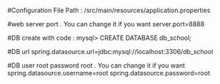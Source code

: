 #Configuration File Path : /src/main/resources/application.properties

#web server port . You can change it if you want
server.port=8888

#DB create with code : mysql> CREATE DATABASE db_school;

#DB url
spring.datasource.url=jdbc:mysql://localhost:3306/db_school

#DB user root password root . You can change it if you want
spring.datasource.username=root
spring.datasource.password=root


